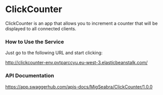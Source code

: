 # ClickCounter

ClickCounter is an app that allows you to increment a counter that will be displayed to all connected clients.

### How to Use the Service

Just go to the following URL and start clicking:

http://clickcounter-env.pvtparccyu.eu-west-3.elasticbeanstalk.com/

### API Documentation

https://app.swaggerhub.com/apis-docs/MigSeabra/ClickCounter/1.0.0
